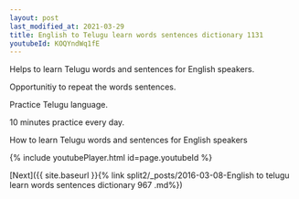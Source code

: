 ```yaml
---
layout: post
last_modified_at: 2021-03-29
title: English to Telugu learn words sentences dictionary 1131 
youtubeId: KOQYndWq1fE
---
```

 
 
Helps to learn Telugu words and sentences for English speakers.

Opportunitiy to repeat the words sentences. 

Practice Telugu language. 
 
10 minutes practice every day. 
 
How to learn Telugu words and sentences for English speakers 
 
{% include youtubePlayer.html id=page.youtubeId %}
 
 
[Next]({{ site.baseurl }}{% link  split2/_posts/2016-03-08-English to telugu learn words sentences dictionary 967 .md%})
 
